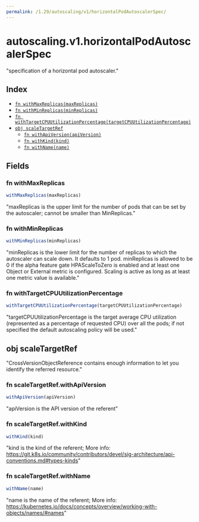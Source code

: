 ```yaml
---
permalink: /1.29/autoscaling/v1/horizontalPodAutoscalerSpec/
---
```


# autoscaling.v1.horizontalPodAutoscalerSpec

"specification of a horizontal pod autoscaler."

## Index

* [`fn withMaxReplicas(maxReplicas)`](#fn-withmaxreplicas)
* [`fn withMinReplicas(minReplicas)`](#fn-withminreplicas)
* [`fn withTargetCPUUtilizationPercentage(targetCPUUtilizationPercentage)`](#fn-withtargetcpuutilizationpercentage)
* [`obj scaleTargetRef`](#obj-scaletargetref)
  * [`fn withApiVersion(apiVersion)`](#fn-scaletargetrefwithapiversion)
  * [`fn withKind(kind)`](#fn-scaletargetrefwithkind)
  * [`fn withName(name)`](#fn-scaletargetrefwithname)

## Fields

### fn withMaxReplicas

```ts
withMaxReplicas(maxReplicas)
```

"maxReplicas is the upper limit for the number of pods that can be set by the autoscaler; cannot be smaller than MinReplicas."

### fn withMinReplicas

```ts
withMinReplicas(minReplicas)
```

"minReplicas is the lower limit for the number of replicas to which the autoscaler can scale down.  It defaults to 1 pod.  minReplicas is allowed to be 0 if the alpha feature gate HPAScaleToZero is enabled and at least one Object or External metric is configured.  Scaling is active as long as at least one metric value is available."

### fn withTargetCPUUtilizationPercentage

```ts
withTargetCPUUtilizationPercentage(targetCPUUtilizationPercentage)
```

"targetCPUUtilizationPercentage is the target average CPU utilization (represented as a percentage of requested CPU) over all the pods; if not specified the default autoscaling policy will be used."

## obj scaleTargetRef

"CrossVersionObjectReference contains enough information to let you identify the referred resource."

### fn scaleTargetRef.withApiVersion

```ts
withApiVersion(apiVersion)
```

"apiVersion is the API version of the referent"

### fn scaleTargetRef.withKind

```ts
withKind(kind)
```

"kind is the kind of the referent; More info: https://git.k8s.io/community/contributors/devel/sig-architecture/api-conventions.md#types-kinds"

### fn scaleTargetRef.withName

```ts
withName(name)
```

"name is the name of the referent; More info: https://kubernetes.io/docs/concepts/overview/working-with-objects/names/#names"